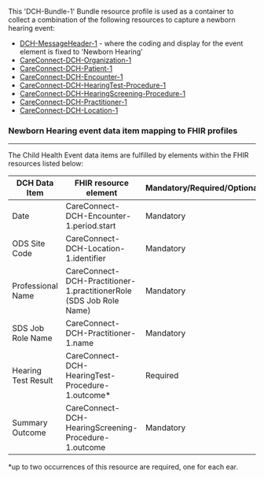 This 'DCH-Bundle-1' Bundle resource profile is used as a container to collect a combination of the following resources to capture a newborn hearing event:

- [DCH-MessageHeader-1] - where the coding and display for the event element is fixed to 'Newborn Hearing'
- [CareConnect-DCH-Organization-1]
- [CareConnect-DCH-Patient-1]
- [CareConnect-DCH-Encounter-1]
- [CareConnect-DCH-HearingTest-Procedure-1]
- [CareConnect-DCH-HearingScreening-Procedure-1]
- [CareConnect-DCH-Practitioner-1]
- [CareConnect-DCH-Location-1]
                              
### Newborn Hearing event data item mapping to FHIR profiles ###
----------
The Child Health Event data items are fulfilled by elements within the FHIR resources listed below:
                                                                     
| DCH Data Item       | FHIR resource element                                               | Mandatory/Required/Optional |
|---------------------|---------------------------------------------------------------------|-----------------------------|
| Date                | CareConnect-DCH-Encounter-1.period.start                            | Mandatory                   |
| ODS Site Code       | CareConnect-DCH-Location-1.identifier                               | Mandatory                   |
| Professional Name   | CareConnect-DCH-Practitioner-1.practitionerRole (SDS Job Role Name) | Mandatory                   |
| SDS Job Role Name   | CareConnect-DCH-Practitioner-1.name                                 | Mandatory                   |
| Hearing Test Result | CareConnect-DCH-HearingTest-Procedure-1.outcome*                     | Required                    |
| Summary Outcome     | CareConnect-DCH-HearingScreening-Procedure-1.outcome                | Mandatory                   |

*up to two occurrences of this resource are required, one for each ear.

[DCH-MessageHeader-1]:dch-messageheader-1.html
[CareConnect-DCH-Organization-1]:careconnect-dch-organization-1.html
[CareConnect-DCH-Patient-1]:careconnect-dch-patient-1.html
[CareConnect-DCH-Encounter-1]:careconnect-dch-encounter-1.html
[CareConnect-DCH-Practitioner-1]:careconnect-dch-practitioner-1.html
[CareConnect-DCH-Location-1]:careconnect-dch-location-1.html
[CareConnect-DCH-HearingTest-Procedure-1]:careconnect-dch-hearingtest-procedure-1.html
[CareConnect-DCH-HearingScreening-Procedure-1]:careconnect-dch-hearingscreening-procedure-1.html
